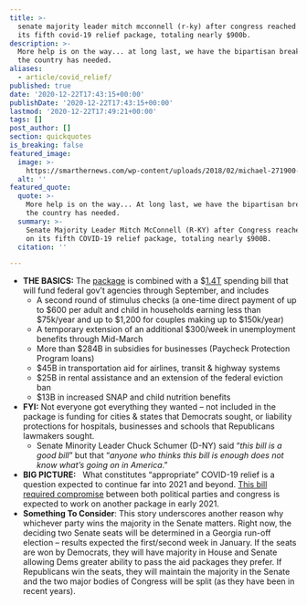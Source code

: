```yaml
---
title: >-
  senate majority leader mitch mcconnell (r-ky) after congress reached a deal on
  its fifth covid-19 relief package, totaling nearly $900b.
description: >-
  More help is on the way... at long last, we have the bipartisan breakthrough
  the country has needed.
aliases:
  - article/covid_relief/
published: true
date: '2020-12-22T17:43:15+00:00'
publishDate: '2020-12-22T17:43:15+00:00'
lastmod: '2020-12-22T17:49:21+00:00'
tags: []
post_author: []
section: quickquotes
is_breaking: false
featured_image:
  image: >-
    https://smarthernews.com/wp-content/uploads/2018/02/michael-271900-1024x663.jpg
  alt: ''
featured_quote:
  quote: >-
    More help is on the way... At long last, we have the bipartisan breakthrough
    the country has needed.
  summary: >-
    Senate Majority Leader Mitch McConnell (R-KY) after Congress reached a deal
    on its fifth COVID-19 relief package, totaling nearly $900B.
  citation: ''

---
```

*   **THE BASICS:** The [package](\"https://www.speaker.gov/newsroom/122020\") is combined with a $[1.4T](\"https://appropriations.house.gov/sites/democrats.appropriations.house.gov/files/Summary%20of%20H.R.%20133%20Appropriations%20Provisions.pdf\") spending bill that will fund federal gov’t agencies through September, and includes
    *   A second round of stimulus checks (a one-time direct payment of up to $600 per adult and child in households earning less than $75k/year and up to $1,200 for couples making up to $150k/year)
    *   A temporary extension of an additional $300/week in unemployment benefits through Mid-March
    *   More than $284B in subsidies for businesses (Paycheck Protection Program loans)
    *   $45B in transportation aid for airlines, transit & highway systems
    *   $25B in rental assistance and an extension of the federal eviction ban
    *   $13B in increased SNAP and child nutrition benefits
*   **FYI:** Not everyone got everything they wanted – not included in the package is funding for cities & states that Democrats sought, or liability protections for hospitals, businesses and schools that Republicans lawmakers sought.
    *   Senate Minority Leader Chuck Schumer (D-NY) said “_this bill is a good bill_” but that “_anyone who thinks this bill is enough does not know what’s going on in America_.”
*   **BIG PICTURE:**   What constitutes “appropriate” COVID-19 relief is a question expected to continue far into 2021 and beyond. [This bill required compromise](\"https://apnews.com/article/75389549d3eaf2f3828b16d45c9706e6\") between both political parties and congress is expected to work on another package in early 2021.
*   **Something To Consider**: This story underscores another reason why whichever party wins the majority in the Senate matters. Right now, the deciding two Senate seats will be determined in a Georgia run-off election – results expected the first/second week in January. If the seats are won by Democrats, they will have majority in House and Senate allowing Dems greater ability to pass the aid packages they prefer. If Republicans win the seats, they will maintain the majority in the Senate and the two major bodies of Congress will be split (as they have been in recent years).